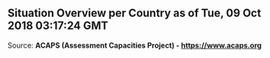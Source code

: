 ## Situation Overview per Country as of Tue, 09 Oct 2018 03:17:24 GMT

Source: **ACAPS (Assessment Capacities Project) - https://www.acaps.org**